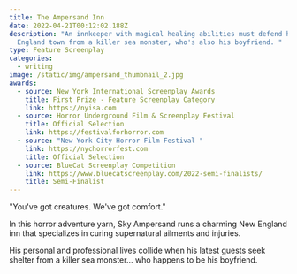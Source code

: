 ```yaml
---
title: The Ampersand Inn
date: 2022-04-21T00:12:02.188Z
description: "An innkeeper with magical healing abilities must defend his New
  England town from a killer sea monster, who's also his boyfriend. "
type: Feature Screenplay
categories:
  - writing
image: /static/img/ampersand_thumbnail_2.jpg
awards:
  - source: New York International Screenplay Awards
    title: First Prize - Feature Screenplay Category
    link: https://nyisa.com
  - source: Horror Underground Film & Screenplay Festival
    title: Official Selection
    link: https://festivalforhorror.com
  - source: "New York City Horror Film Festival "
    link: https://nychorrorfest.com
    title: Official Selection
  - source: BlueCat Screenplay Competition
    link: https://www.bluecatscreenplay.com/2022-semi-finalists/
    title: Semi-Finalist
---
```

"You've got creatures. We've got comfort."

In this horror adventure yarn, Sky Ampersand runs a charming New England inn that specializes in curing supernatural ailments and injuries. 

His personal and professional lives collide when his latest guests seek shelter from a killer sea monster... who happens to be his boyfriend.